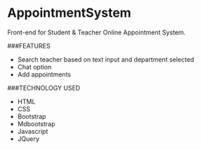# AppointmentSystem
Front-end for Student & Teacher Online Appointment System.

###FEATURES
* Search teacher based on text input and department selected
* Chat option
* Add appointments

###TECHNOLOGY USED
* HTML
* CSS
* Bootstrap
* Mdbootstrap
* Javascript
* JQuery
